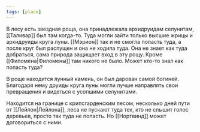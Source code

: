 ```yaml
---
tags: [place]
---
```


В лесу есть звездная роща, она принадлежала архидруидам селунитам, [[Таливар]] был там когда-то. Туда могли зайти только высшие жрицы и архидруиды круга луны. [[Мэрион]] так и не смогла попасть туда, а после круг был распущен и она не ходила туда. Она не знает как туда добраться, сама природа защищает вход в эту рощу. Кроме [[Филомена|Филомены]] там никого не было. Может кто-то знал как попасть туда?

В роще находится лунный камень, он был дарован самой богиней. Благодаря нему друиды круга луны могли лучше направлять свои превращения и видеться с усопшими селунитами.

Находится на границе с крипсгарденским лесом, несколько дней пути от [[Лейлон|Лейлона]], леса не пускают туда тех, кто не слышит голос деревьев, просто так туда не попасть. Но [[Нортвинд]] может договориться с ними.

